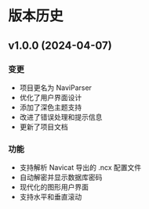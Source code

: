 # 版本历史

## v1.0.0 (2024-04-07)

### 变更
- 项目更名为 NaviParser
- 优化了用户界面设计
- 添加了深色主题支持
- 改进了错误处理和提示信息
- 更新了项目文档

### 功能
- 支持解析 Navicat 导出的 .ncx 配置文件
- 自动解密并显示数据库密码
- 现代化的图形用户界面
- 支持水平和垂直滚动 